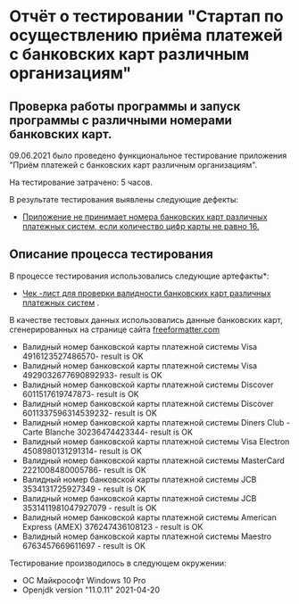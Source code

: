 # Отчёт о тестировании "Стартап по осуществлению приёма платежей с банковских карт различным организациям" 

## Проверка работы  программы  и запуск программы с различными номерами банковских карт.

09.06.2021  было проведено функциональное тестирование приложения "Приём платежей с банковских карт различным организациям".

На тестирование затрачено: 5 часов.

В результате тестирования выявлены следующие дефекты:
* [Приложение не принимает номера банковских карт различных платежных систем, если количество цифр карты не равно 16.](https://github.com/kira9112/CArd/issues/5)



## Описание процесса тестирования

В процессе тестирования использовались следующие артефакты*:
* [Чек -лист для проверки валидности банковских карт различных платежных систем](https://docs.google.com/spreadsheets/d/1c8OOOHfpMvJAOyrvgGPmWs_CWeHEZSqjsIN8UDD1Zto/edit#gid=0) .




В качестве тестовых данных использовались данные банковских карт, сгенерированных на странице сайта [freeformatter.com](https://www.freeformatter.com/credit-card-number-generator-validator.html) 
* Валидный номер банковской карты платежной системы Visa 4916123527486570- result is OK
* Валидный номер банковской карты платежной системы Visa 4929032677690892933- result is OK
* Валидный номер банковской карты платежной системы Discover 6011517619747873- result is OK
* Валидный номер банковской карты платежной системы Discover 6011337596314539232- result is OK
* Валидный номер банковской карты платежной системы Diners Club - Carte Blanche 30236474423344- result is OK
* Валидный номер банковской карты платежной системы Visa Electron 4508980131291314- result is OK
* Валидный номер банковской карты платежной системы MasterCard 2221008480005786- result is OK
* Валидный номер банковской карты платежной системы JCB 3534131725927349 - result is OK
* Валидный номер банковской карты платежной системы JCB 3531411981047927079 - result is OK 
* Валидный номер банковской карты платежной системы American Express (AMEX) 376247436108123 - result is OK
* Валидный номер банковской карты платежной системы Maestro 6763457669611697 - result is OK

Тестирование производилось в следующем окружении:
* OC Майкрософт Windows 10 Pro
* Openjdk version "11.0.11" 2021-04-20


